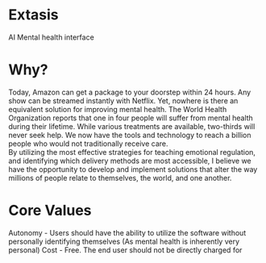 # Extasis
AI Mental health interface

# Why?

Today, Amazon can get a package to your doorstep within 24 hours. Any show can be streamed instantly with Netflix. 
Yet, nowhere is there an equivalent solution for improving mental health. 
The World Health Organization reports that one in four people will suffer from mental health during their lifetime. 
While various treatments are available, two-thirds will never seek help. 
We now have the tools and technology to reach a billion people who would not traditionally receive care.  
By utilizing the most effective strategies for teaching emotional regulation, and identifying which delivery methods are most accessible,
I believe we have the opportunity to develop and implement solutions that alter the way millions of people relate to themselves, the world, and one another.

# Core Values
Autonomy     - Users should have the ability to utilize the software without personally identifying themselves
  (As mental health is inherently very personal)
Cost         - Free. The end user should not be directly charged for 
